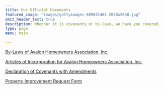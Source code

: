 ```yaml
---
title: Our Official Documents
featured_image: "images/gettyimages-889031464-2048x2048.jpg"
omit_header_text: true
description: Whether it is covenants or bi-laws, we have you covered.
type: page
menu: main

---
```


[By-Laws of Avalon Homeowners Association, Inc.](../forms/2011.June._ByLaws.pdf)

[Articles of Incorporation for Avalon Homeowners Association, Inc.](../forms/2011.June.Articles_of_Incorp._DOC.pdf)

[Declaration of Covenants with Amendments](../forms/2011.June.Declaration_of_Covenants_with_Amend.pdf)

[Property Improvement Request Form](../forms/PIR_FORM.PDF)
